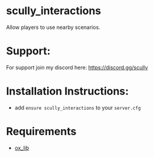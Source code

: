 # scully_interactions
 Allow players to use nearby scenarios.

# Support:

For support join my discord here: https://discord.gg/scully

# Installation Instructions:

* add `ensure scully_interactions` to your `server.cfg`

# Requirements

- [ox_lib](https://github.com/overextended/ox_lib)
